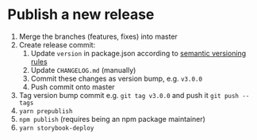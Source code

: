 # Publish a new release

1. Merge the branches (features, fixes) into master
2. Create release commit:
    1. Update `version` in package.json according to [semantic versioning rules](https://semver.org/)
    2. Update `CHANGELOG.md` (manually)
    3. Commit these changes as version bump, e.g. `v3.0.0`
    4. Push commit onto master
3. Tag version bump commit e.g. `git tag v3.0.0` and push it `git push --tags`
4. `yarn prepublish`
5. `npm publish` (requires being an npm package maintainer)
6. `yarn storybook-deploy`
